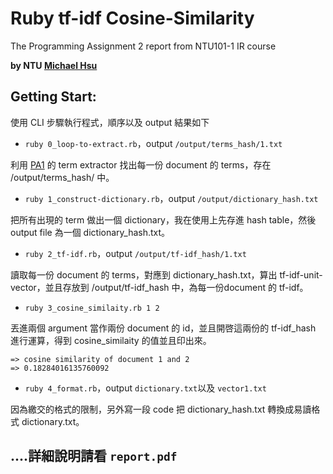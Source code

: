 # Ruby tf-idf Cosine-Similarity
The Programming Assignment 2 report from NTU101-1 IR course

**by NTU [Michael Hsu](http://michaelhsu.tw/ "blog")**

## Getting Start: 

使用 CLI 步驟執行程式，順序以及 output 結果如下

- `ruby 0_loop-to-extract.rb`，output `/output/terms_hash/1.txt`

利用 [PA1](https://github.com/evenchange4/101-1_IR_PA1_extractor) 的 term extractor 找出每一份 document 的 terms，存在 /output/terms_hash/ 中。

- `ruby 1_construct-dictionary.rb`，output `/output/dictionary_hash.txt`

把所有出現的 term 做出一個 dictionary，我在使用上先存進 hash table，然後 output file 為一個 dictionary_hash.txt。

- `ruby 2_tf-idf.rb`，output `/output/tf-idf_hash/1.txt`

讀取每一份 document 的 terms，對應到 dictionary_hash.txt，算出 tf-idf-unit-vector，並且存放到 /output/tf-idf_hash 中，為每一份document 的 tf-idf。

- `ruby 3_cosine_similaity.rb 1 2`

丟進兩個 argument 當作兩份 document 的 id，並且開啓這兩份的 tf-idf_hash 進行運算，得到 cosine_similaity 的值並且印出來。

```
=> cosine similarity of document 1 and 2
=> 0.18284016135760092
```

- `ruby 4_format.rb`，output `dictionary.txt`以及 `vector1.txt`

因為繳交的格式的限制，另外寫一段 code 把 dictionary_hash.txt 轉換成易讀格式 dictionary.txt。

## ....詳細說明請看 `report.pdf`
